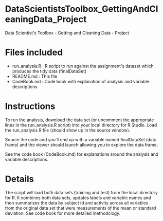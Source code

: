 # DataScientistsToolbox_GettingAndCleaningData_Project
Data Scientist's Toolbox - Getting and Cleaning Data - Project

# Files included
* run_analysis.R : R script to run against the assignment's dataset which produces the tidy data (finalDataSet)
* README.md      : This file
* CodeBook.md    : Code book with explanation of analysis and variable descriptions

# Instructions
To run the analysis, download the data set (or uncomment the appropriate lines in the run_analysis.R script) into
your local directory for R Studio. Load the run_analysis.R file (should show up in the source window).  

Source the code and you'll end up with a variable named finalDataSet (data frame)
and the viewer should launch allowing you to explore the data frame.  

See the code book (CodeBook.md) for explanations
around the analysis and variable descriptions.

# Details
The script will load both data sets (training and test) from the local directory for R.  It combines both data sets, updates labels and variable names and then summarizes the data by subject id and activity across all variables from the original data set that were measurements of the mean or standard deviation.  See code book for more detailed methodology.
